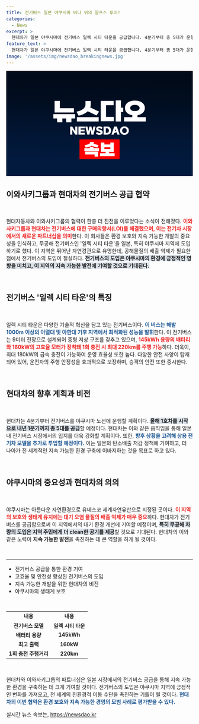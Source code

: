 ```yaml
---
title: 전기버스 일본 야쿠시마 바다 위의 알프스 투어!
categories:
  - News
excerpt: >
  현대차가 일본 야쿠시마에 전기버스 일렉 시티 타운을 공급합니다. 4분기부터 총 5대가 운행되며, 유네스코 세계자연유산 보존에 기여할 예정입니다. 안전성과 낮은 배출가스로 야쿠시마의 맑은 자연을 지키는 데 일조할 현대차의 청정 이동 수단, 기대하세요!
feature_text: >
  현대차가 일본 야쿠시마에 전기버스 일렉 시티 타운을 공급합니다. 4분기부터 총 5대가 운행되며, 유네스코 세계자연유산 보존에 기여할 예정입니다. 안전성과 낮은 배출가스로 야쿠시마의 맑은 자연을 지키는 데 일조할 현대차의 청정 이동 수단, 기대하세요!
image: '/assets/img/newsdao_breakingnews.jpg'
---
```


<p><img src="/assets/img/newsdao_breakingnews.jpg" alt="bookingtag 속보" /></p>

<h2 data-ke-size="size26">이와사키그룹과 현대차의 전기버스 공급 협약</h2>

<p data-ke-size="size16">&nbsp;</p>

<p>현대자동차와 이와사키그룹의 협력이 한층 더 진전을 이루었다는 소식이 전해졌다. <b><span style="color: #ee2323;">이와사키그룹과 현대차는 전기버스에 대한 구매의향서(LOI)를 체결했으며, 이는 전기차 시장에서의 새로운 파트너십을 의미</span></b>한다. 이 회사들은 환경 보호와 지속 가능한 개발의 중요성을 인식하고, 무공해 전기버스인 '일렉 시티 타운'을 일본, 특히 야쿠시마 지역에 도입하기로 했다. 이 지역은 뛰어난 자연경관으로 유명한데, 공해물질의 배출 억제가 필요한 점에서 전기버스의 도입이 절실하다. <b><span style="background-color: #21538527;">전기버스의 도입은 야쿠시마의 환경에 긍정적인 영향을 미치고, 이 지역의 지속 가능한 발전에 기여할 것으로 기대된다.</span></b></p>

<p data-ke-size="size16">&nbsp;</p>

<h2 data-ke-size="size26">전기버스 '일렉 시티 타운'의 특징</h2>

<p data-ke-size="size16">&nbsp;</p>

<p>일렉 시티 타운은 다양한 기술적 혁신을 담고 있는 전기버스이다. <b><span style="color: #1a5490;">이 버스는 해발 1000m 이상의 아열대 및 아한대 기후 지역에서 최적화된 성능을 발휘</span></b>한다. 이 전기버스는 9미터 전장으로 설계되어 중형 저상 구조를 갖추고 있으며, <b><span style="color: #ee2323;">145kWh 용량의 배터리와 160kW의 고효율 모터가 장착돼 1회 충전 시 최대 220km를 주행 가능</span></b>하다. 더욱이, 최대 180kW의 급속 충전이 가능하여 운영 효율성 또한 높다. 다양한 안전 사양이 탑재되어 있어, 운전자의 주행 안정성을 효과적으로 보장하며, 승객의 안전 또한 중시한다.</p>

<p data-ke-size="size16">&nbsp;</p>

<h2 data-ke-size="size26">현대차의 향후 계획과 비전</h2>

<p data-ke-size="size16">&nbsp;</p>

<p>현대차는 4분기부터 전기버스를 야쿠시마 노선에 운행할 계획이다. <b><span style="background-color: #21538527;">올해 1호차를 시작으로 내년 1분기까지 총 5대를 공급</span></b>할 예정이다. 현대차는 이와 같은 움직임을 통해 일본 내 전기버스 시장에서의 입지를 더욱 강화할 계획이다. 또한, <b><span style="color: #1a5490;">향후 상황을 고려해 상용 전기차 모델을 추가로 투입할 예정이다.</span></b> 이는 일본의 탄소배출 저감 정책에 기여하고, 더 나아가 전 세계적인 지속 가능한 환경 구축에 이바지하는 것을 목표로 하고 있다.</p>

<p data-ke-size="size16">&nbsp;</p>

<h2 data-ke-size="size26">야쿠시마의 중요성과 현대차의 의의</h2>

<p data-ke-size="size16">&nbsp;</p>

<p>야쿠시마는 아름다운 자연환경으로 유네스코 세계자연유산으로 지정된 곳이다. <b><span style="color: #ee2323;">이 지역의 보호와 생태계 유지에는 대기 오염 물질의 배출 억제가 매우 중요</span></b>하다. 현대차가 전기버스를 공급함으로써 이 지역에서의 대기 환경 개선에 기여할 예정이며, <b><span style="background-color: #21538527;">특히 무공해 차량의 도입은 지역 주민에게 더 clean한 공기를 제공</span></b>할 것으로 기대된다. 현대차의 이와 같은 노력이 <strong>지속 가능한 발전</strong>을 촉진하는 데 큰 역할을 하게 될 것이다.</p>

<p data-ke-size="size16">&nbsp;</p>

<hr />

<ul>
<li>전기버스 공급을 통한 환경 기여</li>
<li>고효율 및 안전성 향상된 전기버스의 도입</li>
<li>지속 가능한 개발을 위한 현대차의 비전</li>
<li>야쿠시마의 생태계 보호</li>
</ul>

<p data-ke-size="size16">&nbsp;</p>

<table style="width: 100%; border-collapse: collapse;">
<tr>
<td style="text-align: center; height: 17px;"><b>내용</b></td>
<td style="text-align: center; height: 17px;"><b>내용</b></td>
</tr>
<tr>
<td style="text-align: center; height: 17px;"><b>전기버스 모델</b></td>
<td style="text-align: center; height: 17px;"><b>일렉 시티 타운</b></td>
</tr>
<tr>
<td style="text-align: center; height: 17px;"><b>배터리 용량</b></td>
<td style="text-align: center; height: 17px;"><b>145kWh</b></td>
</tr>
<tr>
<td style="text-align: center; height: 17px;"><b>최고 출력</b></td>
<td style="text-align: center; height: 17px;"><b>160kW</b></td>
</tr>
<tr>
<td style="text-align: center; height: 17px;"><b>1회 충전 주행거리</b></td>
<td style="text-align: center; height: 17px;"><b>220km</b></td>
</tr>
</table>

<p data-ke-size="size16">&nbsp;</p>

<p>현대차와 이와사키그룹의 파트너십은 일본 시장에서의 전기버스 공급을 통해 지속 가능한 환경을 구축하는 데 크게 기여할 것이다. 전기버스의 도입은 야쿠시마 지역에 긍정적인 변화를 가져오고, 전 세계의 친환경적 이동 수단을 촉진하는 기틀이 될 것이다. <b><span style="color: #1a5490;">현대차의 이번 협약은 환경 보호와 지속 가능한 경영의 모범 사례로 평가받을 수 있다.</span></b> </p>
실시간 뉴스 속보는, <a href="https://newsdao.kr" rel="dofollow">https://newsdao.kr</a>


